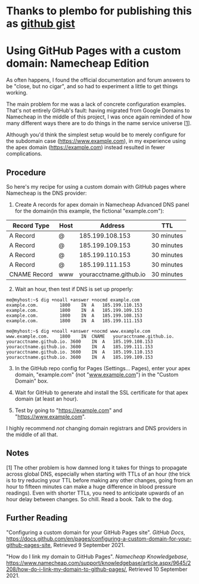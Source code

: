 # Thanks to plembo for publishing this as [github gist](https://gist.github.com/plembo/84f80c920bb5ac6f19e53fe6f8db1ff7)
# Using GitHub Pages with a custom domain: Namecheap Edition
As often happens, I found the official documentation and forum answers to be "close, but no cigar", and so had to experiment a little to get things working.

The main problem for me was a lack of concrete configuration examples. That's not entirely GitHub's fault: having migrated from Google Domains to Namecheap in the middle of this project, I was once again reminded of how many different ways there are to do things in the name service universe [[1](#fn1)].

Although you'd think the simplest setup would be to merely configure for the subdomain case (https://www.example.com), in my experience using the apex domain (https://example.com) instead resulted in fewer complications.

## Procedure
So here's my recipe for using a custom domain with GitHub pages where Namecheap is the DNS provider:

1. Create A records for apex domain in Namecheap Advanced DNS panel for the domain(in this example, the fictional  "example.com"):

|Record Type|Host|Address|TTL|
|-----------|----|-------|----|
|A Record| @ | 185.199.108.153 | 30 minutes|
|A Record| @ | 185.199.109.153 | 30 minutes|
|A Record| @ | 185.199.110.153 | 30 minutes|
|A Record| @ | 185.199.111.153 | 30 minutes|
|CNAME Record| www | youracctname.github.io | 30 minutes|

2. Wait an hour, then test if DNS is set up properly:
```
me@myhost:~$ dig +noall +answer +nocmd example.com
example.com.		1800	IN	A	185.199.110.153
example.com.		1800	IN	A	185.199.109.153
example.com.		1800	IN	A	185.199.108.153
example.com.		1800	IN	A	185.199.111.153
```

```
me@myhost:~$ dig +noall +answer +nocmd www.example.com
www.example.com.	1800	IN	CNAME	youracctname.github.io.
youracctname.github.io.	3600	IN	A	185.199.108.153
youracctname.github.io.	3600	IN	A	185.199.111.153
youracctname.github.io.	3600	IN	A	185.199.110.153
youracctname.github.io.	3600	IN	A	185.199.109.153
```

3. In the GitHub repo config for Pages (Settings... Pages), enter your apex domain, "example.com" (not "www.example.com") in the "Custom Domain" box.

4. Wait for GitHub to generate ahd install the SSL certificate for that apex domain (at least an hour).

5. Test by going to "https://example.com" and "https://www.example.com".

I highly recommend _not_ changing domain registrars and DNS providers in the middle of all that.

## Notes
<a class="anchor" id="fn1">[1]</a> The other problem is how damned long it takes for things to propagate across global DNS, especially when starting with TTLs of an hour (the trick is to try reducing your TTL before making any other changes, going from an hour to fifteen minutes can make a huge difference in blood pressure readings). Even with shorter TTLs, you need to anticipate upwards of an hour delay between changes. So chill. Read a book. Talk to the dog.

## Further Reading
"Configuring a custom domain for your GitHub Pages site". _GitHub Docs_, https://docs.github.com/en/pages/configuring-a-custom-domain-for-your-github-pages-site, Retrieved 9 September 2021.

"How do I link my domain to GitHub Pages". _Namecheap Knowledgebase_, https://www.namecheap.com/support/knowledgebase/article.aspx/9645/2208/how-do-i-link-my-domain-to-github-pages/, Retrieved 10 September 2021.
